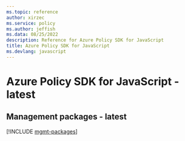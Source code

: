 ```yaml
---
ms.topic: reference
author: xirzec
ms.service: policy
ms.author: jeffish
ms.data: 08/25/2022
description: Reference for Azure Policy SDK for JavaScript
title: Azure Policy SDK for JavaScript
ms.devlang: javascript
---
```

# Azure Policy SDK for JavaScript - latest

## Management packages - latest
[!INCLUDE [mgmt-packages](policy-mgmt-index.md)]